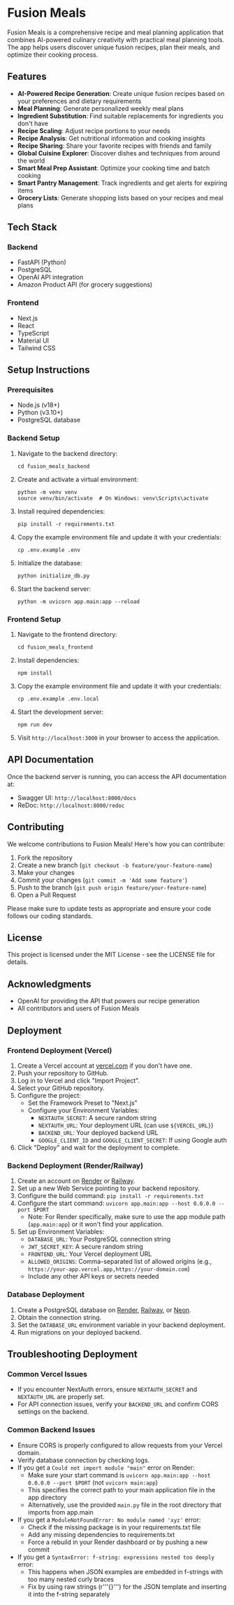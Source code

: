 # Fusion Meals

Fusion Meals is a comprehensive recipe and meal planning application that combines AI-powered culinary creativity with practical meal planning tools. The app helps users discover unique fusion recipes, plan their meals, and optimize their cooking process.

## Features

- **AI-Powered Recipe Generation**: Create unique fusion recipes based on your preferences and dietary requirements
- **Meal Planning**: Generate personalized weekly meal plans
- **Ingredient Substitution**: Find suitable replacements for ingredients you don't have
- **Recipe Scaling**: Adjust recipe portions to your needs
- **Recipe Analysis**: Get nutritional information and cooking insights
- **Recipe Sharing**: Share your favorite recipes with friends and family
- **Global Cuisine Explorer**: Discover dishes and techniques from around the world
- **Smart Meal Prep Assistant**: Optimize your cooking time and batch cooking
- **Smart Pantry Management**: Track ingredients and get alerts for expiring items
- **Grocery Lists**: Generate shopping lists based on your recipes and meal plans

## Tech Stack

### Backend
- FastAPI (Python)
- PostgreSQL
- OpenAI API integration
- Amazon Product API (for grocery suggestions)

### Frontend
- Next.js
- React
- TypeScript
- Material UI
- Tailwind CSS

## Setup Instructions

### Prerequisites
- Node.js (v18+)
- Python (v3.10+)
- PostgreSQL database

### Backend Setup
1. Navigate to the backend directory:
   ```
   cd fusion_meals_backend
   ```

2. Create and activate a virtual environment:
   ```
   python -m venv venv
   source venv/bin/activate  # On Windows: venv\Scripts\activate
   ```

3. Install required dependencies:
   ```
   pip install -r requirements.txt
   ```

4. Copy the example environment file and update it with your credentials:
   ```
   cp .env.example .env
   ```

5. Initialize the database:
   ```
   python initialize_db.py
   ```

6. Start the backend server:
   ```
   python -m uvicorn app.main:app --reload
   ```

### Frontend Setup
1. Navigate to the frontend directory:
   ```
   cd fusion_meals_frontend
   ```

2. Install dependencies:
   ```
   npm install
   ```

3. Copy the example environment file and update it with your credentials:
   ```
   cp .env.example .env.local
   ```

4. Start the development server:
   ```
   npm run dev
   ```

5. Visit `http://localhost:3000` in your browser to access the application.

## API Documentation

Once the backend server is running, you can access the API documentation at:
- Swagger UI: `http://localhost:8000/docs`
- ReDoc: `http://localhost:8000/redoc`

## Contributing

We welcome contributions to Fusion Meals! Here's how you can contribute:

1. Fork the repository
2. Create a new branch (`git checkout -b feature/your-feature-name`)
3. Make your changes
4. Commit your changes (`git commit -m 'Add some feature'`)
5. Push to the branch (`git push origin feature/your-feature-name`)
6. Open a Pull Request

Please make sure to update tests as appropriate and ensure your code follows our coding standards.

## License

This project is licensed under the MIT License - see the LICENSE file for details.

## Acknowledgments

- OpenAI for providing the API that powers our recipe generation
- All contributors and users of Fusion Meals

## Deployment

### Frontend Deployment (Vercel)

1. Create a Vercel account at [vercel.com](https://vercel.com) if you don't have one.
2. Push your repository to GitHub.
3. Log in to Vercel and click "Import Project".
4. Select your GitHub repository.
5. Configure the project:
   - Set the Framework Preset to "Next.js"
   - Configure your Environment Variables:
     - `NEXTAUTH_SECRET`: A secure random string
     - `NEXTAUTH_URL`: Your deployment URL (can use `${VERCEL_URL}`)
     - `BACKEND_URL`: Your deployed backend URL
     - `GOOGLE_CLIENT_ID` and `GOOGLE_CLIENT_SECRET`: If using Google auth
6. Click "Deploy" and wait for the deployment to complete.

### Backend Deployment (Render/Railway)

1. Create an account on [Render](https://render.com) or [Railway](https://railway.app).
2. Set up a new Web Service pointing to your backend repository.
3. Configure the build command: `pip install -r requirements.txt`
4. Configure the start command: `uvicorn app.main:app --host 0.0.0.0 --port $PORT`
   - Note: For Render specifically, make sure to use the app module path (`app.main:app`) or it won't find your application.
5. Set up Environment Variables:
   - `DATABASE_URL`: Your PostgreSQL connection string
   - `JWT_SECRET_KEY`: A secure random string
   - `FRONTEND_URL`: Your Vercel deployment URL
   - `ALLOWED_ORIGINS`: Comma-separated list of allowed origins (e.g., `https://your-app.vercel.app,https://your-domain.com`)
   - Include any other API keys or secrets needed

### Database Deployment

1. Create a PostgreSQL database on [Render](https://render.com), [Railway](https://railway.app), or [Neon](https://neon.tech).
2. Obtain the connection string.
3. Set the `DATABASE_URL` environment variable in your backend deployment.
4. Run migrations on your deployed backend.

## Troubleshooting Deployment

### Common Vercel Issues
- If you encounter NextAuth errors, ensure `NEXTAUTH_SECRET` and `NEXTAUTH_URL` are properly set.
- For API connection issues, verify your `BACKEND_URL` and confirm CORS settings on the backend.

### Common Backend Issues
- Ensure CORS is properly configured to allow requests from your Vercel domain.
- Verify database connection by checking logs.
- If you get a `Could not import module "main"` error on Render:
  - Make sure your start command is `uvicorn app.main:app --host 0.0.0.0 --port $PORT` (not `uvicorn main:app`)
  - This specifies the correct path to your main application file in the app directory
  - Alternatively, use the provided `main.py` file in the root directory that imports from app.main
- If you get a `ModuleNotFoundError: No module named 'xyz'` error:
  - Check if the missing package is in your requirements.txt file
  - Add any missing dependencies to requirements.txt
  - Force a rebuild in your Render dashboard or by pushing a new commit
- If you get a `SyntaxError: f-string: expressions nested too deeply` error:
  - This happens when JSON examples are embedded in f-strings with too many nested curly braces
  - Fix by using raw strings (r'''{}''') for the JSON template and inserting it into the f-string separately 